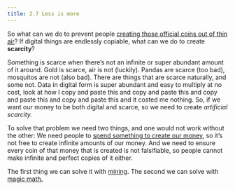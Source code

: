 ```yaml
---
title: 2.7 Less is more
---
```

So what can we do to prevent people [creating those official coins out of thin air](2.06_how_much_money.md)? If digital things are endlessly copiable, what can we do to create **scarcity**?

Something is scarce when there’s not an infinite or super abundant amount of it around. Gold is scarce, air is not (luckily). Pandas are scarce (too bad), mosquitos are not (also bad). There are things that are scarce naturally, and some not. Data in digital form is super abundant and easy to multiply at no cost, look at how I copy and paste this and copy and paste this and copy and paste this and copy and paste this and it costed me nothing. So, if we want our money to be both digital and scarce, so we need to create *artificial scarcity.*

To solve that problem we need two things, and one would not work without the other: We need people to [spend something to create our money](2.08_proof.md), so it’s not free to create infinite amounts of our money. And we need to ensure every coin of that money that is created is not falsifiable, so people cannot make infinite and perfect copies of it either.

The first thing we can solve it with [mining](2.09_miners.md). The second we can solve with [magic math.](2.12_hashes.md)
